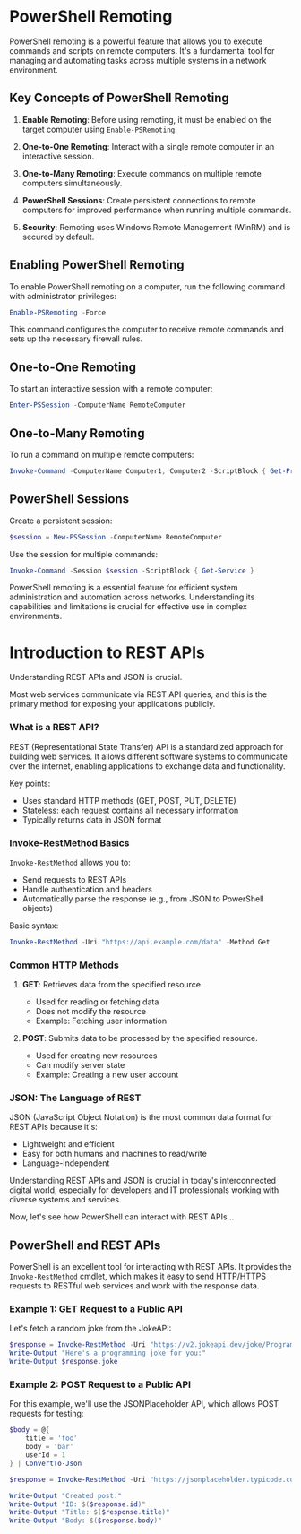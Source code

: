 # PowerShell Remoting

PowerShell remoting is a powerful feature that allows you to execute commands and scripts on remote computers. It's a fundamental tool for managing and automating tasks across multiple systems in a network environment.


## Key Concepts of PowerShell Remoting

1. **Enable Remoting**: Before using remoting, it must be enabled on the target computer using `Enable-PSRemoting`.

2. **One-to-One Remoting**: Interact with a single remote computer in an interactive session.

3. **One-to-Many Remoting**: Execute commands on multiple remote computers simultaneously.

4. **PowerShell Sessions**: Create persistent connections to remote computers for improved performance when running multiple commands.

5. **Security**: Remoting uses Windows Remote Management (WinRM) and is secured by default.

## Enabling PowerShell Remoting

To enable PowerShell remoting on a computer, run the following command with administrator privileges:

```powershell
Enable-PSRemoting -Force
```

This command configures the computer to receive remote commands and sets up the necessary firewall rules.

## One-to-One Remoting

To start an interactive session with a remote computer:

```powershell
Enter-PSSession -ComputerName RemoteComputer
```

## One-to-Many Remoting

To run a command on multiple remote computers:

```powershell
Invoke-Command -ComputerName Computer1, Computer2 -ScriptBlock { Get-Process }
```

## PowerShell Sessions

Create a persistent session:

```powershell
$session = New-PSSession -ComputerName RemoteComputer
```

Use the session for multiple commands:

```powershell
Invoke-Command -Session $session -ScriptBlock { Get-Service }
```

PowerShell remoting is a essential feature for efficient system administration and automation across networks. Understanding its capabilities and limitations is crucial for effective use in complex environments.


# Introduction to REST APIs


Understanding REST APIs and JSON is crucial.

Most  web services communicate via REST API queries, and this is the primary method for exposing your applications publicly.

### What is a REST API?

REST (Representational State Transfer) API is a standardized approach for building web services. It allows different software systems to communicate over the internet, enabling applications to exchange data and functionality.

Key points:
- Uses standard HTTP methods (GET, POST, PUT, DELETE)
- Stateless: each request contains all necessary information
- Typically returns data in JSON format

### Invoke-RestMethod Basics

`Invoke-RestMethod` allows you to:
- Send requests to REST APIs
- Handle authentication and headers
- Automatically parse the response (e.g., from JSON to PowerShell objects)


Basic syntax:
```powershell
Invoke-RestMethod -Uri "https://api.example.com/data" -Method Get
```

### Common HTTP Methods

1. **GET**: Retrieves data from the specified resource.
   - Used for reading or fetching data
   - Does not modify the resource
   - Example: Fetching user information

2. **POST**: Submits data to be processed by the specified resource.
   - Used for creating new resources
   - Can modify server state
   - Example: Creating a new user account

### JSON: The Language of REST

JSON (JavaScript Object Notation) is the most common data format for REST APIs because it's:
- Lightweight and efficient
- Easy for both humans and machines to read/write
- Language-independent

Understanding REST APIs and JSON is crucial in today's interconnected digital world, especially for developers and IT professionals working with diverse systems and services.

Now, let's see how PowerShell can interact with REST APIs...

## PowerShell and REST APIs

PowerShell is an excellent tool for interacting with REST APIs. 
It provides the `Invoke-RestMethod` cmdlet, which makes it easy to send HTTP/HTTPS requests to RESTful web services and work with the response data.

### Example 1: GET Request to a Public API

Let's fetch a random joke from the JokeAPI:

```powershell
$response = Invoke-RestMethod -Uri "https://v2.jokeapi.dev/joke/Programming?type=single" -Method Get
Write-Output "Here's a programming joke for you:"
Write-Output $response.joke
```

### Example 2: POST Request to a Public API

For this example, we'll use the JSONPlaceholder API, which allows POST requests for testing:

```powershell
$body = @{
    title = 'foo'
    body = 'bar'
    userId = 1
} | ConvertTo-Json

$response = Invoke-RestMethod -Uri "https://jsonplaceholder.typicode.com/posts" -Method Post -Body $body -ContentType "application/json"

Write-Output "Created post:"
Write-Output "ID: $($response.id)"
Write-Output "Title: $($response.title)"
Write-Output "Body: $($response.body)"
```

